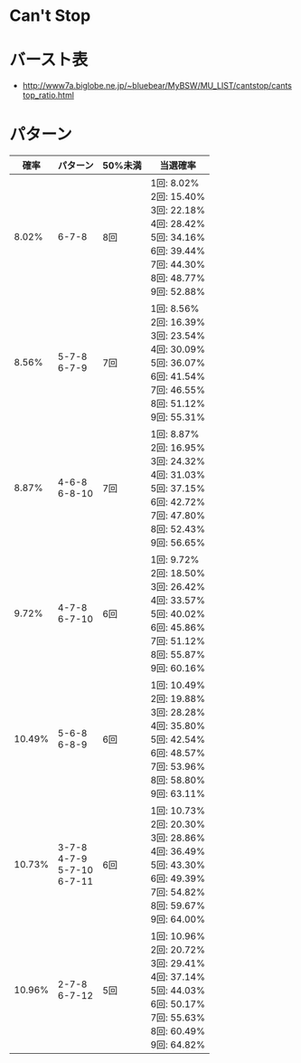 # Can't Stop

# バースト表
 - http://www7a.biglobe.ne.jp/~bluebear/MyBSW/MU_LIST/cantstop/cantstop_ratio.html

# パターン
|確率|パターン|50%未満|当選確率|
|---|---|---|---|
|8.02%|6-7-8|8回|1回: 8.02%<br>2回: 15.40%<br>3回: 22.18%<br>4回: 28.42%<br>5回: 34.16%<br>6回: 39.44%<br>7回: 44.30%<br>8回: 48.77%<br>9回: 52.88%|
|8.56%|5-7-8<br>6-7-9|7回|1回: 8.56%<br>2回: 16.39%<br>3回: 23.54%<br>4回: 30.09%<br>5回: 36.07%<br>6回: 41.54%<br>7回: 46.55%<br>8回: 51.12%<br>9回: 55.31%|
|8.87%|4-6-8<br>6-8-10|7回|1回: 8.87%<br>2回: 16.95%<br>3回: 24.32%<br>4回: 31.03%<br>5回: 37.15%<br>6回: 42.72%<br>7回: 47.80%<br>8回: 52.43%<br>9回: 56.65%|
|9.72%|4-7-8<br>6-7-10|6回|1回: 9.72%<br>2回: 18.50%<br>3回: 26.42%<br>4回: 33.57%<br>5回: 40.02%<br>6回: 45.86%<br>7回: 51.12%<br>8回: 55.87%<br>9回: 60.16%|
|10.49%|5-6-8<br>6-8-9|6回|1回: 10.49%<br>2回: 19.88%<br>3回: 28.28%<br>4回: 35.80%<br>5回: 42.54%<br>6回: 48.57%<br>7回: 53.96%<br>8回: 58.80%<br>9回: 63.11%|
|10.73%|3-7-8<br>4-7-9<br>5-7-10<br>6-7-11|6回|1回: 10.73%<br>2回: 20.30%<br>3回: 28.86%<br>4回: 36.49%<br>5回: 43.30%<br>6回: 49.39%<br>7回: 54.82%<br>8回: 59.67%<br>9回: 64.00%|
|10.96%|2-7-8<br>6-7-12|5回|1回: 10.96%<br>2回: 20.72%<br>3回: 29.41%<br>4回: 37.14%<br>5回: 44.03%<br>6回: 50.17%<br>7回: 55.63%<br>8回: 60.49%<br>9回: 64.82%|




